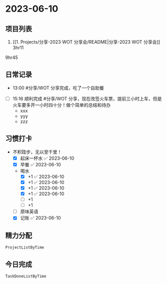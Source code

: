 # 2023-06-10

## 项目列表
1. [[1. Projects/分享-2023 WOT 分享会/README|分享-2023 WOT 分享会]] 3hr11

9hr45

## 日常记录
- 13:00 #分享/WOT 分享完成，吃了一个自助餐
- [ ] 15:16 顺利完成 #分享/WOT 分享，现在改签火车票，提前三小时上车，但是火车要多开一小时四十分！做个简单的总结和待办
	- xxx
	- yyy
	- zzz

## 习惯打卡
- 不积跬步，无以至千里！
	- [x] 起床一杯水 ✅ 2023-06-10
	- [x] 早餐 ✅ 2023-06-10
	-  喝水
		- [x] +1 ✅ 2023-06-10
		- [x] +1 ✅ 2023-06-10
		- [x] +1 ✅ 2023-06-10
		- [x] +1 ✅ 2023-06-10
		- [ ] +1
		- [ ] +1
	- [ ] 原味英语
	- [x] 记账 ✅ 2023-06-10

## 精力分配
```periodic-para
ProjectListByTime
```

## 今日完成
```periodic-para
TaskDoneListByTime
```